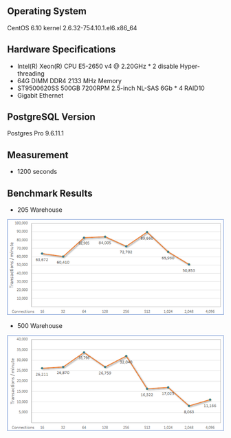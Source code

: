 ## Operating System ##
CentOS 6.10 kernel 2.6.32-754.10.1.el6.x86_64

## Hardware Specifications ##
- Intel(R) Xeon(R) CPU E5-2650 v4 @ 2.20GHz * 2 disable Hyper-threading
- 64G DIMM DDR4 2133 MHz Memory
- ST9500620SS 500GB 7200RPM 2.5-inch NL-SAS 6Gb * 4 RAID10
- Gigabit Ethernet

## PostgreSQL Version ##
Postgres Pro 9.6.11.1

## Measurement ##
- 1200 seconds

## Benchmark Results ##
- 205 Warehouse
<p><img src="https://raw.githubusercontent.com/goldstrike77/Benchmarks/master/TPCC/PostgreSQL/9.6/Physical/E5-2650v4_sample01/result/w205/w205.png" /></p>

- 500 Warehouse
<p><img src="https://raw.githubusercontent.com/goldstrike77/Benchmarks/master/TPCC/PostgreSQL/9.6/Physical/E5-2650v4_sample01/result/w500/w500.png" /></p>
